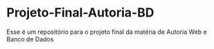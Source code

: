 # Projeto-Final-Autoria-BD
 Esse é um repositório para o projeto final da matéria de Autoria Web e Banco de Dados
